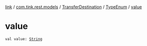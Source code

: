[link](../../../index.md) / [com.tink.rest.models](../../index.md) / [TransferDestination](../index.md) / [TypeEnum](index.md) / [value](./value.md)

# value

`val value: `[`String`](https://kotlinlang.org/api/latest/jvm/stdlib/kotlin/-string/index.html)